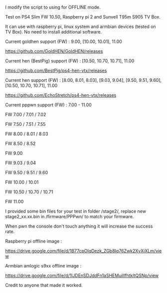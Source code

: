 I modify the script to using for OFFLINE mode.

Test on PS4 Slim FW 10.50, Raspberry pi 2 and Sunvell T95m S905 TV Box.

It can use with raspberry pi, linux system and armbian devices (tested on TV Box).
No need to install additional software.

Current goldhen support       (FW) : 9.00, [10.00, 10.01], 11.00

https://github.com/GoldHEN/GoldHEN/releases

Current hen (BestPig) support (FW) : [10.50, 10.70, 10.71], 11.00

https://github.com/BestPig/ps4-hen-vtx/releases

Current hen support           (FW) : [8.00, 8.01, 8.03], [9.03, 9.04], [9.50, 9.51, 9.60], [10.50, 10.70, 10.71], 11.00

https://github.com/EchoStretch/ps4-hen-vtx/releases

Current pppwn support         (FW) : 7.00 - 11.00

FW 7.00 / 7.01 / 7.02

FW 7.50 / 7.51 / 7.55

FW 8.00 / 8.01 / 8.03

FW 8.50 / 8.52

FW 9.00

FW 9.03 / 9.04

FW 9.50 / 9.51 / 9.60

FW 10.00 / 10.01

FW 10.50 / 10.70 / 10.71

FW 11.00

I provided some bin files for your test in folder /stage2/, replace new stage2_xx.xx.bin in /firmware/PPPwn/ to match your firmware.

When pwn the console don't touch anything it will increase the success rate.

Raspberry pi offline image :

https://drive.google.com/file/d/1B77cpOlqDezk_ZGb8Iq76Zwk2XyXiXLm/view

Armbian amlogic s9xx offline image :

https://drive.google.com/file/d/1lJDEnSDJddFn1aSHEMuiIIfhtkltQSNp/view

Credit to anyone that made it worked.
